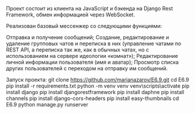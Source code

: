 Проект состоит из клиента на JavaScript и бэкенда на Django Rest Framework, обмен информацией через WebSocket.

Реализован базовый мессенжер со следующими функциями:

Отправка и получение сообщений;
Создание, редактирование и удаление групповых чатов и переписка в них (управление чатами по REST API, а переписка так же, как в обычных чатах, но с использованием на сервере идеологии «комнат»);
Редактирование личной информации пользователя (имя и аватар);
Просмотр списка других пользователей с переходом на отправку им сообщений.


Запуск проекта:
git clone https://github.com/marianazarov/E6.9.git
cd E6.9
pip install -r requirements.txt
python -m venv venv
venv\scripts\activate
pip install django
pip install djangorestframework
pip install daphne
pip install channels
pip install django-cors-headers
pip install easy-thumbnails
cd E6.9
python manage.py runserver
